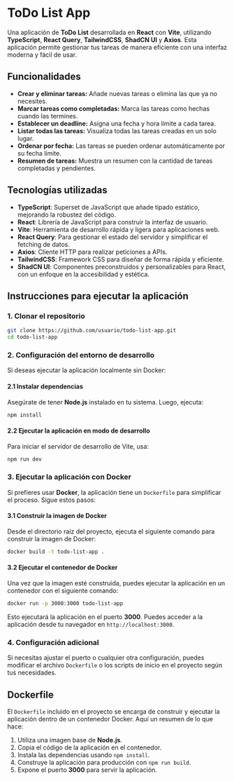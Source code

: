 # ToDo List App

Una aplicación de **ToDo List** desarrollada en **React** con **Vite**, utilizando **TypeScript**, **React Query**, **TailwindCSS**, **ShadCN UI** y **Axios**. Esta aplicación permite gestionar tus tareas de manera eficiente con una interfaz moderna y fácil de usar.

## Funcionalidades
- **Crear y eliminar tareas:** Añade nuevas tareas o elimina las que ya no necesites.
- **Marcar tareas como completadas:** Marca las tareas como hechas cuando las termines.
- **Establecer un deadline:** Asigna una fecha y hora límite a cada tarea.
- **Listar todas las tareas:** Visualiza todas las tareas creadas en un solo lugar.
- **Ordenar por fecha:** Las tareas se pueden ordenar automáticamente por su fecha límite.
- **Resumen de tareas:** Muestra un resumen con la cantidad de tareas completadas y pendientes.

## Tecnologías utilizadas

- **TypeScript**: Superset de JavaScript que añade tipado estático, mejorando la robustez del código.
- **React**: Librería de JavaScript para construir la interfaz de usuario.
- **Vite**: Herramienta de desarrollo rápida y ligera para aplicaciones web.
- **React Query**: Para gestionar el estado del servidor y simplificar el fetching de datos.
- **Axios**: Cliente HTTP para realizar peticiones a APIs.
- **TailwindCSS**: Framework CSS para diseñar de forma rápida y eficiente.
- **ShadCN UI**: Componentes preconstruidos y personalizables para React, con un enfoque en la accesibilidad y estética.

## Instrucciones para ejecutar la aplicación

### 1. Clonar el repositorio
```bash
git clone https://github.com/usuario/todo-list-app.git
cd todo-list-app
```

### 2. Configuración del entorno de desarrollo

Si deseas ejecutar la aplicación localmente sin Docker:

#### 2.1 Instalar dependencias
Asegúrate de tener **Node.js** instalado en tu sistema. Luego, ejecuta:

```bash
npm install
```

#### 2.2 Ejecutar la aplicación en modo de desarrollo
Para iniciar el servidor de desarrollo de Vite, usa:

```bash
npm run dev
```

### 3. Ejecutar la aplicación con Docker

Si prefieres usar **Docker**, la aplicación tiene un `Dockerfile` para simplificar el proceso. Sigue estos pasos:

#### 3.1 Construir la imagen de Docker
Desde el directorio raíz del proyecto, ejecuta el siguiente comando para construir la imagen de Docker:

```bash
docker build -t todo-list-app .
```

#### 3.2 Ejecutar el contenedor de Docker
Una vez que la imagen esté construida, puedes ejecutar la aplicación en un contenedor con el siguiente comando:

```bash
docker run -p 3000:3000 todo-list-app
```

Esto ejecutará la aplicación en el puerto **3000**. Puedes acceder a la aplicación desde tu navegador en `http://localhost:3000`.

### 4. Configuración adicional
Si necesitas ajustar el puerto o cualquier otra configuración, puedes modificar el archivo `Dockerfile` o los scripts de inicio en el proyecto según tus necesidades.

## Dockerfile

El `Dockerfile` incluido en el proyecto se encarga de construir y ejecutar la aplicación dentro de un contenedor Docker. Aquí un resumen de lo que hace:

1. Utiliza una imagen base de **Node.js**.
2. Copia el código de la aplicación en el contenedor.
3. Instala las dependencias usando `npm install`.
4. Construye la aplicación para producción con `npm run build`.
5. Expone el puerto **3000** para servir la aplicación.